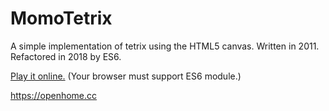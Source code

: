MomoTetrix
==========

A simple implementation of tetrix using the HTML5 canvas. Written in 2011. Refactored in 2018 by ES6. 

[Play it online.](http://openhome.cc/Gossip/MomoTetrix/MomoTetrix.html) (Your browser must support ES6 module.)

https://openhome.cc
